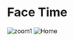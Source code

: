 # Face Time
![zoom1](https://github.com/RajshreeRajoliya/Zoom-Clone/assets/113670900/e8be5e77-05fa-49a2-98d4-d2788c5f6359)
![Home](https://github.com/RajshreeRajoliya/Zoom-Clone/assets/113670900/6bb160ce-62e3-4985-9dab-5382eafb4ca7)


